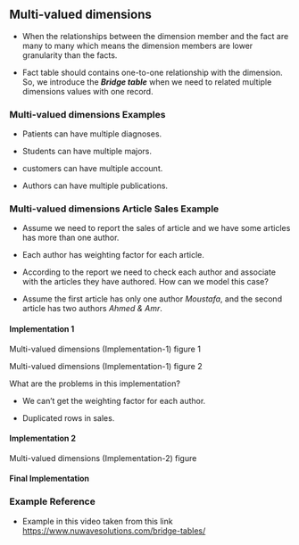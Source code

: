 ## Multi-valued dimensions

-   When the relationships between the dimension member and the fact are
    many to many which means the dimension members are lower granularity
    than the facts.

-   Fact table should contains one-to-one relationship with the
    dimension. So, we introduce the ***Bridge table*** when we need to
    related multiple dimensions values with one record.

### Multi-valued dimensions Examples

-   Patients can have multiple diagnoses.

-   Students can have multiple majors.

-   customers can have multiple account.

-   Authors can have multiple publications.

### Multi-valued dimensions Article Sales Example

-   Assume we need to report the sales of article and we have some
    articles has more than one author.

-   Each author has weighting factor for each article.

-   According to the report we need to check each author and associate
    with the articles they have authored. How can we model this case?

-   Assume the first article has only one author *Moustafa*, and the
    second article has two authors *Ahmed & Amr*.

#### Implementation 1
Multi-valued dimensions (Implementation-1) figure 1

Multi-valued dimensions (Implementation-1) figure 2

What are the problems in this implementation?

-   We can’t get the weighting factor for each author.

-   Duplicated rows in sales.
#### Implementation 2
Multi-valued dimensions (Implementation-2) figure

#### Final Implementation 

### Example Reference

-   Example in this video taken from this link
    <https://www.nuwavesolutions.com/bridge-tables/>
